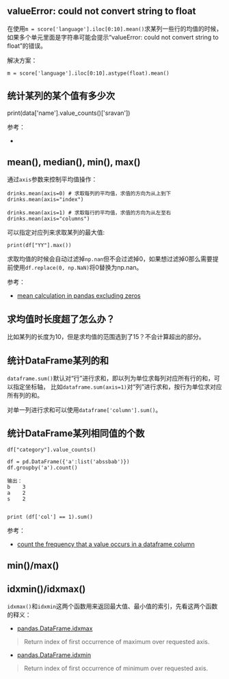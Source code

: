 
## valueError: could not convert string to float


在使用`m = score['language'].iloc[0:10].mean()`求某列一些行的均值的时候，如果多个单元里面是字符串可能会提示“valueError: could not convert string to float”的错误。

解决方案：

```
m = score['language'].iloc[0:10].astype(float).mean()
```

## 统计某列的某个值有多少次

print(data['name'].value_counts()['sravan'])

参考：

- [](https://www.geeksforgeeks.org/how-to-count-occurrences-of-specific-value-in-pandas-column/)

## mean(), median(), min(), max()

通过`axis`参数来控制平均值操作：

```
drinks.mean(axis=0) # 求取每列的平均值，求值的方向为从上到下
drinks.mean(axis="index")

drinks.mean(axis=1) # 求取每行的平均值，求值的方向为从左至右
drinks.mean(axis="columns")
```

可以指定对应列来求取某列的最大值:

```
print(df["YY"].max())
```

求取均值的时候会自动过滤掉`np.nan`但不会过滤掉0，如果想过滤掉0那么需要提前使用`df.replace(0, np.NaN)`将0替换为np.nan。

参考：

- [mean calculation in pandas excluding zeros](https://stackoverflow.com/questions/33217636/mean-calculation-in-pandas-excluding-zeros)


## 求均值时长度超了怎么办？

比如某列的长度为10，但是求均值的范围选到了15？不会计算超出的部分。


## 统计DataFrame某列的和

`dataframe.sum()`默认对“行”进行求和，即以列为单位求每列对应所有行的和，可以指定坐标轴，
比如`dataframe.sum(axis=1)`对“列”进行求和，按行为单位求对应所有列的和。

对单一列进行求和可以使用`dataframe['column'].sum()`。


## 统计DataFrame某列相同值的个数

```
df["category"].value_counts()

df = pd.DataFrame({'a':list('abssbab')})
df.groupby('a').count()

输出：
b    3
a    2
s    2


print (df['col'] == 1).sum()
```

参考：

- [count the frequency that a value occurs in a dataframe column](https://stackoverflow.com/questions/22391433/count-the-frequency-that-a-value-occurs-in-a-dataframe-column)


## min()/max()


## idxmin()/idxmax()

`idxmax()`和`idxmin`这两个函数用来返回最大值、最小值的索引，先看这两个函数的释义：

- [pandas.DataFrame.idxmax](https://pandas.pydata.org/pandas-docs/stable/reference/api/pandas.DataFrame.idxmax.html)

> Return index of first occurrence of maximum over requested axis.

- [pandas.DataFrame.idxmin](https://pandas.pydata.org/pandas-docs/stable/reference/api/pandas.DataFrame.idxmin.html)

> Return index of first occurrence of minimum over requested axis.